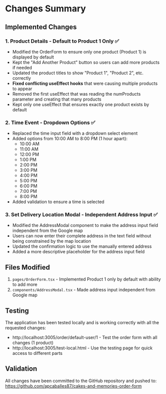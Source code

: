 # Changes Summary

## Implemented Changes

### 1. Product Details - Default to Product 1 Only ✅
- Modified the OrderForm to ensure only one product (Product 1) is displayed by default
- Kept the "Add Another Product" button so users can add more products if needed
- Updated the product titles to show "Product 1", "Product 2", etc. correctly
- **Fixed conflicting useEffect hooks** that were causing multiple products to appear
- Removed the first useEffect that was reading the numProducts parameter and creating that many products
- Kept only one useEffect that ensures exactly one product exists by default

### 2. Time Event - Dropdown Options ✅
- Replaced the time input field with a dropdown select element
- Added options from 10:00 AM to 8:00 PM (1 hour apart):
  - 10:00 AM
  - 11:00 AM
  - 12:00 PM
  - 1:00 PM
  - 2:00 PM
  - 3:00 PM
  - 4:00 PM
  - 5:00 PM
  - 6:00 PM
  - 7:00 PM
  - 8:00 PM
- Added validation to ensure a time is selected

### 3. Set Delivery Location Modal - Independent Address Input ✅
- Modified the AddressModal component to make the address input field independent from the Google map
- Users can now enter their complete address in the text field without being constrained by the map location
- Updated the confirmation logic to use the manually entered address
- Added a more descriptive placeholder for the address input field

## Files Modified

1. `pages/OrderForm.tsx` - Implemented Product 1 only by default with ability to add more
2. `components/AddressModal.tsx` - Made address input independent from Google map

## Testing

The application has been tested locally and is working correctly with all the requested changes:

- http://localhost:3005/order/default-user/1 - Test the order form with all changes (1 product)
- http://localhost:3005/test-local.html - Use the testing page for quick access to different parts

## Validation

All changes have been committed to the GitHub repository and pushed to:
https://github.com/apcaballes87/cakes-and-memories-order-form